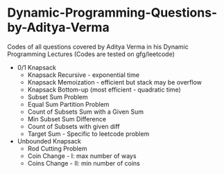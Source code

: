 # Dynamic-Programming-Questions-by-Aditya-Verma
Codes of all questions covered by Aditya Verma in his Dynamic Programming Lectures
(Codes are tested on gfg/leetcode)
- 0/1 Knapsack
  - Knapsack Recursive - exponential time
  - Knapsack Memoization - efficient but stack may be overflow
  - Knapsack Bottom-up (most efficient - quadratic time)
  - Subset Sum Problem
  - Equal Sum Partition Problem
  - Count of Subsets Sum with a Given Sum
  - Min Subset Sum Difference
  - Count of Subsets with given diff
  - Target Sum - Specific to leetcode problem
- Unbounded Knapsack
  - Rod Cutting Problem
  - Coin Change - I: max number of ways
  - Coins Change - II: min number of coins
